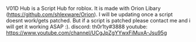 V01D Hub is a Script Hub for roblox. It is made with Orion Libary (https://github.com/shlexware/Orion).
I will be updating once a script doesnt work/gets patched.
But if a script is patched please contact me and i will get it working ASAP :).
discord: th0r1ty#3888
youtube: https://www.youtube.com/channel/UCgJpZgYYwxFiMuxA-Jsu95g
